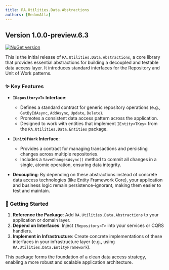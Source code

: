 ```yaml
---
title: RA.Utilities.Data.Abstractions
authors: [RedonAlla]
---
```


## Version 1.0.0-preview.6.3
[![NuGet version](https://img.shields.io/nuget/v/RA.Utilities.Data.Abstractions.svg)](https://www.nuget.org/packages/RA.Utilities.Data.Abstractions/)

This is the initial release of `RA.Utilities.Data.Abstractions`, a core library that provides essential abstractions for building a decoupled and testable data access layer. It introduces standard interfaces for the Repository and Unit of Work patterns.

<!-- truncate -->

### ✨ Key Features

*   **`IRepository<T>` Interface**:
    *   Defines a standard contract for generic repository operations (e.g., `GetByIdAsync`, `AddAsync`, `Update`, `Delete`).
    *   Promotes a consistent data access pattern across the application.
    *   Designed to work with entities that implement `IEntity<TKey>` from the `RA.Utilities.Data.Entities` package.

*   **`IUnitOfWork` Interface**:
    *   Provides a contract for managing transactions and persisting changes across multiple repositories.
    *   Includes a `SaveChangesAsync()` method to commit all changes in a single, atomic operation, ensuring data integrity.

*   **Decoupling**: By depending on these abstractions instead of concrete data access technologies (like Entity Framework Core), your application and business logic remain persistence-ignorant, making them easier to test and maintain.

### 🚀 Getting Started

1.  **Reference the Package**: Add `RA.Utilities.Data.Abstractions` to your application or domain layer.
2.  **Depend on Interfaces**: Inject `IRepository<T>` into your services or CQRS handlers.
3.  **Implement in Infrastructure**: Create concrete implementations of these interfaces in your infrastructure layer (e.g., using `RA.Utilities.Data.EntityFramework`).

This package forms the foundation of a clean data access strategy, enabling a more robust and scalable application architecture.